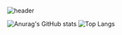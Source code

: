![header](https://capsule-render.vercel.app/api?type=waving&color=70faac&height=260&section=header&text=KIMSEONMI&fontSizew44)






![Anurag's GitHub stats](https://github-readme-stats.vercel.app/api?username=seon-mikim&show_icons=true&theme=tokyonight)
![Top Langs](https://github-readme-stats.vercel.app/api/top-langs/?username=seon-mikim&layout=compact)

